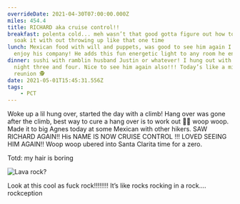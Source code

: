 ```yaml
---
overrideDate: 2021-04-30T07:00:00.000Z
miles: 454.4
title: RICHARD aka cruise control!!
breakfast: polenta cold... meh wasn’t that good gotta figure out how to cold
  soak it with out throwing up like that one time
lunch: Mexican food with will and puppets, was good to see him again I really
  enjoy his company! He adds this fun energetic light to any room he enters 🔆
dinner: sushi with ramblin husband Justin or whatever! I hung out with like
  night three and four. Nice to see him again also!!! Today’s like a mini
  reunion 🕵️
date: 2021-05-01T15:45:31.556Z
tags: 
    - PCT
---
```

Woke up a lil hung over, started the day with a climb! Hang over was gone after the climb, best way to cure a hang over is to work out 🏋️‍♀️ woop woop. Made it to big Agnes today at some Mexican with other hikers. SAW RICHARD AGAIN!! His NAME IS NOW CRUISE CONTROL !!! LOVED SEEING HIM AGAIN!! Woop woop ubered into Santa Clarita time for a zero.



Totd: my hair is boring

![Lava rock?](2b712f34-9962-4846-9274-53cbd1108e59.jpeg "Lava rock?")

Look at this cool as fuck rock!!!!!!!! It’s like rocks rocking in a rock.... rockception